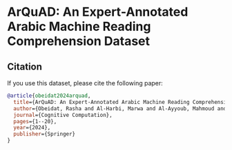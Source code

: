 # ArQuAD: An Expert-Annotated Arabic Machine Reading Comprehension Dataset

## Citation

If you use this dataset, please cite the following paper:

```bibtex
@article{obeidat2024arquad,
  title={ArQuAD: An Expert-Annotated Arabic Machine Reading Comprehension Dataset},
  author={Obeidat, Rasha and Al-Harbi, Marwa and Al-Ayyoub, Mahmoud and Alawneh, Luay},
  journal={Cognitive Computation},
  pages={1--20},
  year={2024},
  publisher={Springer}
}
